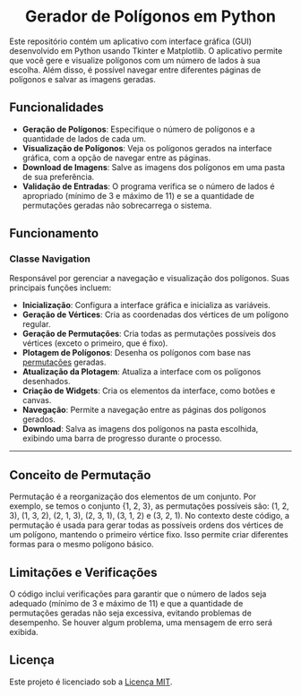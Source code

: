 <h1 align = "center"> Gerador de Polígonos em Python </h1>

Este repositório contém um aplicativo com interface gráfica (GUI) desenvolvido em Python usando Tkinter e Matplotlib. O aplicativo permite que você gere e visualize polígonos com um número de lados à sua escolha. Além disso, é possível navegar entre diferentes páginas de polígonos e salvar as imagens geradas.

## Funcionalidades

- **Geração de Polígonos**: Especifique o número de polígonos e a quantidade de lados de cada um.
- **Visualização de Polígonos**: Veja os polígonos gerados na interface gráfica, com a opção de navegar entre as páginas.
- **Download de Imagens**: Salve as imagens dos polígonos em uma pasta de sua preferência.
- **Validação de Entradas**: O programa verifica se o número de lados é apropriado (mínimo de 3 e máximo de 11) e se a quantidade de permutações geradas não sobrecarrega o sistema.

## Funcionamento


### Classe Navigation

Responsável por gerenciar a navegação e visualização dos polígonos. Suas principais funções incluem:

- **Inicialização**: Configura a interface gráfica e inicializa as variáveis.
- **Geração de Vértices**: Cria as coordenadas dos vértices de um polígono regular.
- **Geração de Permutações**: Cria todas as permutações possíveis dos vértices (exceto o primeiro, que é fixo).
- **Plotagem de Polígonos**: Desenha os polígonos com base nas [permutações](#permutacao) geradas.
- **Atualização da Plotagem**: Atualiza a interface com os polígonos desenhados.
- **Criação de Widgets**: Cria os elementos da interface, como botões e canvas.
- **Navegação**: Permite a navegação entre as páginas dos polígonos gerados.
- **Download**: Salva as imagens dos polígonos na pasta escolhida, exibindo uma barra de progresso durante o processo.


---
## Conceito de Permutação <a name = "permutacao"> </a>

Permutação é a reorganização dos elementos de um conjunto. Por exemplo, se temos o conjunto {1, 2, 3}, as permutações possíveis são: (1, 2, 3), (1, 3, 2), (2, 1, 3), (2, 3, 1), (3, 1, 2) e (3, 2, 1). No contexto deste código, a permutação é usada para gerar todas as possíveis ordens dos vértices de um polígono, mantendo o primeiro vértice fixo. Isso permite criar diferentes formas para o mesmo polígono básico.


## Limitações e Verificações

O código inclui verificações para garantir que o número de lados seja adequado (mínimo de 3 e máximo de 11) e que a quantidade de permutações geradas não seja excessiva, evitando problemas de desempenho. Se houver algum problema, uma mensagem de erro será exibida.


## Licença

Este projeto é licenciado sob a [Licença MIT](LICENSE).
